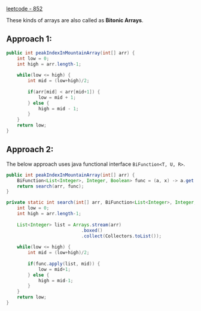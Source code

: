 [leetcode - 852](https://leetcode.com/problems/peak-index-in-a-mountain-array/)

These kinds of arrays are also called as **Bitonic Arrays**.

## Approach 1:

```java
public int peakIndexInMountainArray(int[] arr) {
    int low = 0;
    int high = arr.length-1;
    
    while(low <= high) {
        int mid = (low+high)/2;
        
        if(arr[mid] < arr[mid+1]) {
            low = mid + 1;
        } else {
            high = mid - 1;
        }
    }
    return low;   
}
```

## Approach 2:

The below approach uses java functional interface `BiFunction<T, U, R>`.

```java
public int peakIndexInMountainArray(int[] arr) {    
    BiFunction<List<Integer>, Integer, Boolean> func = (a, x) -> a.get(x) < a.get(x+1);
    return search(arr, func);
}

private static int search(int[] arr, BiFunction<List<Integer>, Integer, Boolean> func) {
    int low = 0;
    int high = arr.length-1;
    
    List<Integer> list = Arrays.stream(arr)
                            .boxed()
                            .collect(Collectors.toList());
    
    while(low <= high) {
        int mid = (low+high)/2;
        
        if(func.apply(list, mid)) {
            low = mid+1;
        } else {
            high = mid-1;
        }
    }
    return low;
}
```
